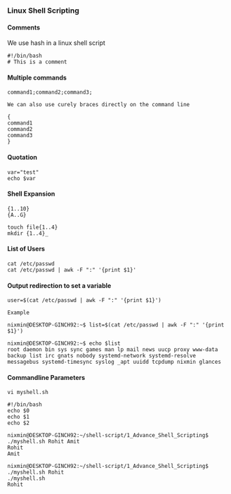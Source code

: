 ### Linux Shell Scripting

#### Comments
We use hash in a linux shell script

```
#!/bin/bash
# This is a comment
```

#### Multiple commands 
```
command1;command2;command3;

We can also use curely braces directly on the command line 

{ 
command1
command2
command3
}
```

#### Quotation
```
var="test"
echo $var
```

#### Shell Expansion
```
{1..10}
{A..G}

touch file{1..4}
mkdir {1..4}_
```

#### List of Users  

```
cat /etc/passwd
cat /etc/passwd | awk -F ":" '{print $1}'
```

#### Output redirection to set a variable
```
user=$(cat /etc/passwd | awk -F ":" '{print $1}')

Example

nixmin@DESKTOP-GINCH92:~$ list=$(cat /etc/passwd | awk -F ":" '{print $1}')

nixmin@DESKTOP-GINCH92:~$ echo $list
root daemon bin sys sync games man lp mail news uucp proxy www-data backup list irc gnats nobody systemd-network systemd-resolve messagebus systemd-timesync syslog _apt uuidd tcpdump nixmin glances
```

#### Commandline Parameters
```
vi myshell.sh

#!/bin/bash
echo $0
echo $1
echo $2

nixmin@DESKTOP-GINCH92:~/shell-script/1_Advance_Shell_Scripting$ ./myshell.sh Rohit Amit
Rohit
Amit

nixmin@DESKTOP-GINCH92:~/shell-script/1_Advance_Shell_Scripting$ ./myshell.sh Rohit
./myshell.sh
Rohit

```